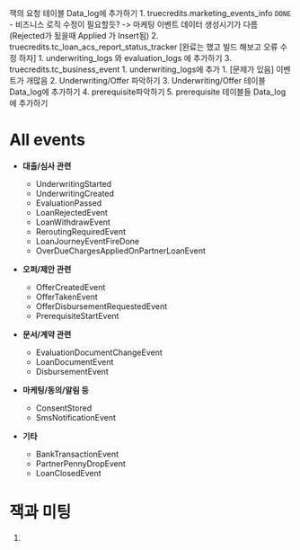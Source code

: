잭의 요청 테이블 Data_log에 추가하기
	1. truecredits.marketing_events_info  `DONE`
		- 비즈니스 로직 수정이 필요할듯? -> 마케팅 이벤트 데이터 생성시기가 다름 (Rejected가 됬을때 Applied 가 Insert됨)
	2. truecredits.tc_loan_acs_report_status_tracker  [완료는 했고 빌드 해보고 오류 수정 하자]
		1. underwriting_logs 와 evaluation_logs 에 추가하기 
	3. truecredits.tc_business_event
		1. underwriting_logs에 추가
			1. [문제가 있음] 이벤트가 개많음
2. Underwriting/Offer 파악하기
3. Underwriting/Offer 테이블 Data_log에 추가하기
4. prerequisite파악하기
5. prerequisite 테이블들 Data_log에 추가하기
   
# All events

- __대출/심사 관련__

  - UnderwritingStarted
  - UnderwritingCreated
  - EvaluationPassed
  - LoanRejectedEvent
  - LoanWithdrawEvent
  - ReroutingRequiredEvent
  - LoanJourneyEventFireDone
  - OverDueChargesAppliedOnPartnerLoanEvent

- __오퍼/제안 관련__

  - OfferCreatedEvent
  - OfferTakenEvent
  - OfferDisbursementRequestedEvent
  - PrerequisiteStartEvent

- __문서/계약 관련__

  - EvaluationDocumentChangeEvent
  - LoanDocumentEvent
  - DisbursementEvent

- __마케팅/동의/알림 등__

  - ConsentStored
  - SmsNotificationEvent

- __기타__

  - BankTransactionEvent
  - PartnerPennyDropEvent
  - LoanClosedEvent


# 잭과 미팅
1. 